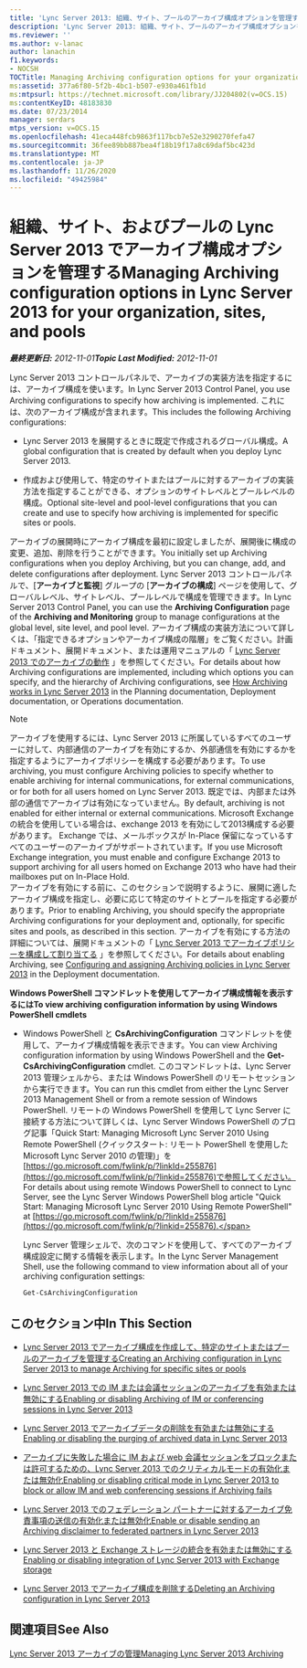 ```yaml
---
title: 'Lync Server 2013: 組織、サイト、プールのアーカイブ構成オプションを管理する'
description: 'Lync Server 2013: 組織、サイト、プールのアーカイブ構成オプションを管理します。'
ms.reviewer: ''
ms.author: v-lanac
author: lanachin
f1.keywords:
- NOCSH
TOCTitle: Managing Archiving configuration options for your organization, sites, and pools
ms:assetid: 377a6f80-5f2b-4bc1-b507-e930a461fb1d
ms:mtpsurl: https://technet.microsoft.com/library/JJ204802(v=OCS.15)
ms:contentKeyID: 48183830
ms.date: 07/23/2014
manager: serdars
mtps_version: v=OCS.15
ms.openlocfilehash: 41eca448fcb9863f117bcb7e52e3290270fefa47
ms.sourcegitcommit: 36fee89bb887bea4f18b19f17a8c69daf5bc423d
ms.translationtype: MT
ms.contentlocale: ja-JP
ms.lasthandoff: 11/26/2020
ms.locfileid: "49425984"
---
```

# <a name="managing-archiving-configuration-options-in-lync-server-2013-for-your-organization-sites-and-pools"></a><span data-ttu-id="e4e83-103">組織、サイト、およびプールの Lync Server 2013 でアーカイブ構成オプションを管理する</span><span class="sxs-lookup"><span data-stu-id="e4e83-103">Managing Archiving configuration options in Lync Server 2013 for your organization, sites, and pools</span></span>

<div data-xmlns="http://www.w3.org/1999/xhtml">

<div class="topic" data-xmlns="http://www.w3.org/1999/xhtml" data-msxsl="urn:schemas-microsoft-com:xslt" data-cs="https://msdn.microsoft.com/">

<div data-asp="https://msdn2.microsoft.com/asp">



</div>

<div id="mainSection">

<div id="mainBody"><span data-ttu-id="e4e83-104">

<span> </span></span><span class="sxs-lookup"><span data-stu-id="e4e83-104">

<span> </span></span></span>

<span data-ttu-id="e4e83-105">_**最終更新日:** 2012-11-01_</span><span class="sxs-lookup"><span data-stu-id="e4e83-105">_**Topic Last Modified:** 2012-11-01_</span></span>

<span data-ttu-id="e4e83-106">Lync Server 2013 コントロールパネルで、アーカイブの実装方法を指定するには、アーカイブ構成を使います。</span><span class="sxs-lookup"><span data-stu-id="e4e83-106">In Lync Server 2013 Control Panel, you use Archiving configurations to specify how archiving is implemented.</span></span> <span data-ttu-id="e4e83-107">これには、次のアーカイブ構成が含まれます。</span><span class="sxs-lookup"><span data-stu-id="e4e83-107">This includes the following Archiving configurations:</span></span>

  - <span data-ttu-id="e4e83-108">Lync Server 2013 を展開するときに既定で作成されるグローバル構成。</span><span class="sxs-lookup"><span data-stu-id="e4e83-108">A global configuration that is created by default when you deploy Lync Server 2013.</span></span>

  - <span data-ttu-id="e4e83-109">作成および使用して、特定のサイトまたはプールに対するアーカイブの実装方法を指定することができる、オプションのサイトレベルとプールレベルの構成。</span><span class="sxs-lookup"><span data-stu-id="e4e83-109">Optional site-level and pool-level configurations that you can create and use to specify how archiving is implemented for specific sites or pools.</span></span>

<span data-ttu-id="e4e83-110">アーカイブの展開時にアーカイブ構成を最初に設定しましたが、展開後に構成の変更、追加、削除を行うことができます。</span><span class="sxs-lookup"><span data-stu-id="e4e83-110">You initially set up Archiving configurations when you deploy Archiving, but you can change, add, and delete configurations after deployment.</span></span> <span data-ttu-id="e4e83-111">Lync Server 2013 コントロールパネルで、[**アーカイブと監視**] グループの [**アーカイブの構成**] ページを使用して、グローバルレベル、サイトレベル、プールレベルで構成を管理できます。</span><span class="sxs-lookup"><span data-stu-id="e4e83-111">In Lync Server 2013 Control Panel, you can use the **Archiving Configuration** page of the **Archiving and Monitoring** group to manage configurations at the global level, site level, and pool level.</span></span> <span data-ttu-id="e4e83-112">アーカイブ構成の実装方法について詳しくは、「指定できるオプションやアーカイブ構成の階層」をご覧ください。計画ドキュメント、展開ドキュメント、または運用マニュアルの「 [Lync Server 2013 でのアーカイブの動作](lync-server-2013-how-archiving-works.md) 」を参照してください。</span><span class="sxs-lookup"><span data-stu-id="e4e83-112">For details about how Archiving configurations are implemented, including which options you can specify, and the hierarchy of Archiving configurations, see [How Archiving works in Lync Server 2013](lync-server-2013-how-archiving-works.md) in the Planning documentation, Deployment documentation, or Operations documentation.</span></span>

<div>


> [!NOTE]  
> <span data-ttu-id="e4e83-113">アーカイブを使用するには、Lync Server 2013 に所属しているすべてのユーザーに対して、内部通信のアーカイブを有効にするか、外部通信を有効にするかを指定するようにアーカイブポリシーを構成する必要があります。</span><span class="sxs-lookup"><span data-stu-id="e4e83-113">To use archiving, you must configure Archiving policies to specify whether to enable archiving for internal communications, for external communications, or for both for all users homed on Lync Server 2013.</span></span> <span data-ttu-id="e4e83-114">既定では、内部または外部の通信でアーカイブは有効になっていません。</span><span class="sxs-lookup"><span data-stu-id="e4e83-114">By default, archiving is not enabled for either internal or external communications.</span></span> <span data-ttu-id="e4e83-115">Microsoft Exchange の統合を使用している場合は、exchange 2013 を有効にして2013構成する必要があります。 Exchange では、メールボックスが In-Place 保留になっているすべてのユーザーのアーカイブがサポートされています。</span><span class="sxs-lookup"><span data-stu-id="e4e83-115">If you use Microsoft Exchange integration, you must enable and configure Exchange 2013 to support archiving for all users homed on Exchange 2013 who have had their mailboxes put on In-Place Hold.</span></span><BR><span data-ttu-id="e4e83-116">アーカイブを有効にする前に、このセクションで説明するように、展開に適したアーカイブ構成を指定し、必要に応じて特定のサイトとプールを指定する必要があります。</span><span class="sxs-lookup"><span data-stu-id="e4e83-116">Prior to enabling Archiving, you should specify the appropriate Archiving configurations for your deployment and, optionally, for specific sites and pools, as described in this section.</span></span> <span data-ttu-id="e4e83-117">アーカイブを有効にする方法の詳細については、展開ドキュメントの「 <A href="lync-server-2013-configuring-and-assigning-archiving-policies.md">Lync Server 2013 でアーカイブポリシーを構成して割り当てる</A> 」を参照してください。</span><span class="sxs-lookup"><span data-stu-id="e4e83-117">For details about enabling Archiving, see <A href="lync-server-2013-configuring-and-assigning-archiving-policies.md">Configuring and assigning Archiving policies in Lync Server 2013</A> in the Deployment documentation.</span></span>



</div>

<span data-ttu-id="e4e83-118">**Windows PowerShell コマンドレットを使用してアーカイブ構成情報を表示するには**</span><span class="sxs-lookup"><span data-stu-id="e4e83-118">**To view archiving configuration information by using Windows PowerShell cmdlets**</span></span>

  - <span data-ttu-id="e4e83-119">Windows PowerShell と **CsArchivingConfiguration** コマンドレットを使用して、アーカイブ構成情報を表示できます。</span><span class="sxs-lookup"><span data-stu-id="e4e83-119">You can view Archiving configuration information by using Windows PowerShell and the **Get-CsArchivingConfiguration** cmdlet.</span></span> <span data-ttu-id="e4e83-120">このコマンドレットは、Lync Server 2013 管理シェルから、または Windows PowerShell のリモートセッションから実行できます。</span><span class="sxs-lookup"><span data-stu-id="e4e83-120">You can run this cmdlet from either the Lync Server 2013 Management Shell or from a remote session of Windows PowerShell.</span></span> <span data-ttu-id="e4e83-121">リモートの Windows PowerShell を使用して Lync Server に接続する方法について詳しくは、Lync Server Windows PowerShell のブログ記事「Quick Start: Managing Microsoft Lync Server 2010 Using Remote PowerShell (クイックスタート: リモート PowerShell を使用した Microsoft Lync Server 2010 の管理)」を[https://go.microsoft.com/fwlink/p/?linkId=255876](https://go.microsoft.com/fwlink/p/?linkid=255876)で参照してください。</span><span class="sxs-lookup"><span data-stu-id="e4e83-121">For details about using remote Windows PowerShell to connect to Lync Server, see the Lync Server Windows PowerShell blog article "Quick Start: Managing Microsoft Lync Server 2010 Using Remote PowerShell" at [https://go.microsoft.com/fwlink/p/?linkId=255876](https://go.microsoft.com/fwlink/p/?linkid=255876).</span></span>
    
    <span data-ttu-id="e4e83-122">Lync Server 管理シェルで、次のコマンドを使用して、すべてのアーカイブ構成設定に関する情報を表示します。</span><span class="sxs-lookup"><span data-stu-id="e4e83-122">In the Lync Server Management Shell, use the following command to view information about all of your archiving configuration settings:</span></span>
    
        Get-CsArchivingConfiguration

<div>

## <a name="in-this-section"></a><span data-ttu-id="e4e83-123">このセクション中</span><span class="sxs-lookup"><span data-stu-id="e4e83-123">In This Section</span></span>

  - [<span data-ttu-id="e4e83-124">Lync Server 2013 でアーカイブ構成を作成して、特定のサイトまたはプールのアーカイブを管理する</span><span class="sxs-lookup"><span data-stu-id="e4e83-124">Creating an Archiving configuration in Lync Server 2013 to manage Archiving for specific sites or pools</span></span>](lync-server-2013-creating-an-archiving-configuration-to-manage-archiving-for-specific-sites-or-pools.md)

  - [<span data-ttu-id="e4e83-125">Lync Server 2013 での IM または会議セッションのアーカイブを有効または無効にする</span><span class="sxs-lookup"><span data-stu-id="e4e83-125">Enabling or disabling Archiving of IM or conferencing sessions in Lync Server 2013</span></span>](lync-server-2013-enabling-or-disabling-archiving-of-im-or-conferencing-sessions.md)

  - [<span data-ttu-id="e4e83-126">Lync Server 2013 でアーカイブデータの削除を有効または無効にする</span><span class="sxs-lookup"><span data-stu-id="e4e83-126">Enabling or disabling the purging of archived data in Lync Server 2013</span></span>](lync-server-2013-enabling-or-disabling-the-purging-of-archived-data.md)

  - [<span data-ttu-id="e4e83-127">アーカイブに失敗した場合に IM および web 会議セッションをブロックまたは許可するための、Lync Server 2013 でのクリティカルモードの有効化または無効化</span><span class="sxs-lookup"><span data-stu-id="e4e83-127">Enabling or disabling critical mode in Lync Server 2013 to block or allow IM and web conferencing sessions if Archiving fails</span></span>](lync-server-2013-enable-disable-critical-mode.md)

  - [<span data-ttu-id="e4e83-128">Lync Server 2013 でのフェデレーション パートナーに対するアーカイブ免責事項の送信の有効化または無効化</span><span class="sxs-lookup"><span data-stu-id="e4e83-128">Enable or disable sending an Archiving disclaimer to federated partners in Lync Server 2013</span></span>](lync-server-2013-enable-or-disable-sending-an-archiving-disclaimer-to-federated-partners.md)

  - [<span data-ttu-id="e4e83-129">Lync Server 2013 と Exchange ストレージの統合を有効または無効にする</span><span class="sxs-lookup"><span data-stu-id="e4e83-129">Enabling or disabling integration of Lync Server 2013 with Exchange storage</span></span>](lync-server-2013-enabling-or-disabling-integration-with-exchange-storage.md)

  - [<span data-ttu-id="e4e83-130">Lync Server 2013 でアーカイブ構成を削除する</span><span class="sxs-lookup"><span data-stu-id="e4e83-130">Deleting an Archiving configuration in Lync Server 2013</span></span>](lync-server-2013-deleting-an-archiving-configuration.md)

</div>

<div>

## <a name="see-also"></a><span data-ttu-id="e4e83-131">関連項目</span><span class="sxs-lookup"><span data-stu-id="e4e83-131">See Also</span></span>


[<span data-ttu-id="e4e83-132">Lync Server 2013 アーカイブの管理</span><span class="sxs-lookup"><span data-stu-id="e4e83-132">Managing Lync Server 2013 Archiving</span></span>](lync-server-2013-managing-archiving.md)  
  

<span data-ttu-id="e4e83-133"></div>

</div>

<span> </span>

</div>

</div>

</span><span class="sxs-lookup"><span data-stu-id="e4e83-133"></div>

</div>

<span> </span>

</div>

</div>

</span></span></div>


